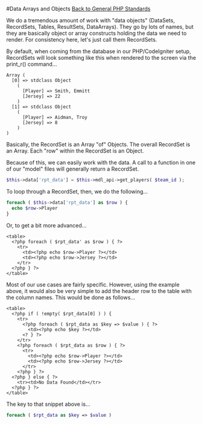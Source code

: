 #Data Arrays and Objects
[Back to General PHP Standards](https://github.com/gregorylmartin/Meraki-Digital-Standards/tree/master/php)

We do a tremendous amount of work with "data objects" (DataSets, RecordSets, Tables, ResultSets, DataArrays).  They go by lots of names, but they are basically object or array constructs holding the data we need to render.  For consistency here, let's just call them RecordSets.

By default, when coming from the database in our PHP/CodeIgniter setup, RecordSets will look something like this when rendered to the screen via the print_r() command...

```
Array (
  [0] => stdclass Object
    (
      [Player] => Smith, Emmitt
      [Jersey] => 22
    )
  [1] => stdclass Object
    (
      [Player] => Aidman, Troy
      [Jersey] => 8
    )
)
```
Basically, the RecordSet is an Array "of" Objects.  The overall RecordSet is an Array.  Each "row" within the RecordSet is an Object.

Because of this, we can easily work with the data.  A call to a function in one of our "model" files will generally return a RecordSet.
```php
$this->data['rpt_data'] = $this->mdl_api->get_players( $team_id );
```

To loop through a RecordSet, then, we do the following...
```php
foreach ( $this->data['rpt_data'] as $row ) {
  echo $row->Player
}
```
Or, to get a bit more advanced...
```
<table>
  <?php foreach ( $rpt_data' as $row ) { ?>
    <tr>
      <td><?php echo $row->Player ?></td>
      <td><?php echo $row->Jersey ?></td>
    </tr>
  <?php } ?>
</table>
```

Most of our use cases are fairly specific.  However, using the example above, it would also be very simple to add the header row to the table with the column names.  This would be done as follows...
```
<table>
  <?php if ( !empty( $rpt_data[0] ) ) {
    <tr>
      <?php foreach ( $rpt_data as $key => $value ) { ?>
        <td><?php echo $key ?></td>
      <? } ?>
    </tr>
    <?php foreach ( $rpt_data as $row ) { ?>
      <tr>
        <td><?php echo $row->Player ?></td>
        <td><?php echo $row->Jersey ?></td>
      </tr>
    <?php } ?>
  <?php } else { ?>
    <tr><td>No Data Found</td></tr>
  <?php } ?>
</table>
```
The key to that snippet above is...
```php
foreach ( $rpt_data as $key => $value )
```
